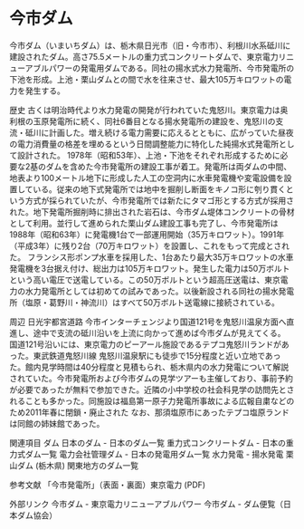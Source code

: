 # 今市ダム

今市ダム（いまいちダム）は、栃木県日光市（旧・今市市）、利根川水系砥川に建設されたダム。高さ75.5メートルの重力式コンクリートダムで、東京電力リニューアブルパワーの発電用ダムである。同社の揚水式水力発電所、今市発電所の下池を形成。上池・栗山ダムとの間で水を往来させ、最大105万キロワットの電力を発生する。

歴史
古くは明治時代より水力発電の開発が行われていた鬼怒川。東京電力は奥利根の玉原発電所に続く、同社6番目となる揚水発電所の建設を、鬼怒川の支流・砥川に計画した。増え続ける電力需要に応えるとともに、広がっていた昼夜の電力消費量の格差を埋めるという日間調整能力に特化した純揚水式発電所として設計された。
1978年（昭和53年）、上池・下池をそれぞれ形成するために必要な2基のダムを含めた今市発電所の建設工事が着工。発電所は両ダムの中間、地表より100メートル地下に形成した人工の空洞内に水車発電機や変電設備を設置している。従来の地下式発電所では地中を掘削し断面をキノコ形に刳り貫くという方式が採られていたが、今市発電所では新たにタマゴ形とする方式が採用された。地下発電所掘削時に排出された岩石は、今市ダム堤体コンクリートの骨材として利用。並行して進められた栗山ダム建設工事も完了し、今市発電所は1988年（昭和63年）に発電機1台で一部運用開始（35万キロワット）。1991年（平成3年）に残り2台（70万キロワット）を設置し、これをもって完成とされた。
フランシス形ポンプ水車を採用した、1台あたり最大35万キロワットの水車発電機を3台据え付け、総出力は105万キロワット。発生した電力は50万ボルトという高い電圧で送電している。この50万ボルトという超高圧送電は、東京電力の水力発電所としては初めての試みであった。以後新設される同社の揚水発電所（塩原・葛野川・神流川）はすべて50万ボルト送電線に接続されている。

周辺
日光宇都宮道路 今市インターチェンジより国道121号を鬼怒川温泉方面へ直進し、途中で支流の砥川沿いを上流に向かって進めば今市ダムが見えてくる。
国道121号沿いには、東京電力のピーアール施設であるテプコ鬼怒川ランドがあった。東武鉄道鬼怒川線 鬼怒川温泉駅にも徒歩で15分程度と近い立地であった。館内見学時間は40分程度と見積もられ、栃木県内の水力発電について解説されていた。今市発電所および今市ダムの見学ツアーも主催しており、事前予約が必要であったが無料で参加できた。近隣の小中学校の社会科見学の訪問先とされることも多かった。同施設は福島第一原子力発電所事故による広報自粛などのため2011年春に閉鎖・廃止された
なお、那須塩原市にあったテプコ塩原ランドは同館の姉妹館であった。

関連項目
ダム
日本のダム - 日本のダム一覧
重力式コンクリートダム - 日本の重力式ダム一覧
電力会社管理ダム - 日本の発電用ダム一覧
水力発電 - 揚水発電
栗山ダム (栃木県)
関東地方のダム一覧

参考文献
「今市発電所」（表面・裏面）東京電力 (PDF)

外部リンク
今市ダム - 東京電力リニューアブルパワー
今市ダム - ダム便覧（日本ダム協会）